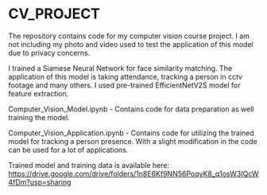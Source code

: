 # CV_PROJECT
The repository contains code for my computer vision course project.
I am not including my photo and video used to test the application of this model due to privacy concerns.

I trained a Siamese Neural Network for face similarity matching. The application of this model is taking attendance, tracking a person in cctv footage and many others.
I used pre-trained EfficientNetV2S model for feature extraction.

Computer_Vision_Model.ipynb - Contains code for data preparation as well training the model.

Computer_Vision_Application.ipynb - Contains code for utilizing the trained model for tracking a person presence. With a slight modification in the code can be used for a lot of applications.

Trained model and training data is available here:
https://drive.google.com/drive/folders/1n8E6Kf9NN56PoqyK8_q1osW3IQcW4fDm?usp=sharing
